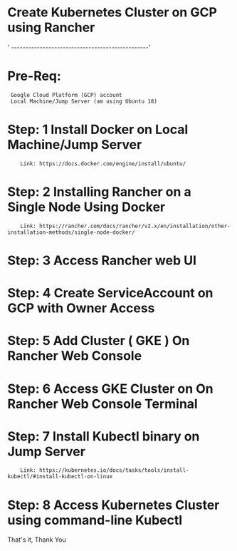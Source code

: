 # Create Kubernetes Cluster on GCP using Rancher
' ------------------------------------------------'

# Pre-Req:
     Google Cloud Platform (GCP) account
     Local Machine/Jump Server (am using Ubuntu 18)
     

# Step: 1 Install Docker on Local Machine/Jump Server
        Link: https://docs.docker.com/engine/install/ubuntu/
        

# Step: 2 Installing Rancher on a Single Node Using Docker
        Link: https://rancher.com/docs/rancher/v2.x/en/installation/other-installation-methods/single-node-docker/
        

# Step: 3 Access Rancher web UI


# Step: 4 Create ServiceAccount on GCP with Owner Access


# Step: 5 Add Cluster ( GKE ) On Rancher Web Console


# Step: 6 Access GKE Cluster on On Rancher Web Console Terminal


# Step: 7 Install Kubectl binary on Jump Server
        Link: https://kubernetes.io/docs/tasks/tools/install-kubectl/#install-kubectl-on-linux
        

# Step: 8 Access Kubernetes Cluster using command-line Kubectl


That's it, Thank You
